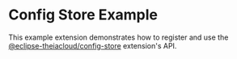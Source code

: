 # Config Store Example

This example extension demonstrates how to register and use the [@eclipse-theiacloud/config-store](../../extensions/config-store/) extension's API.
